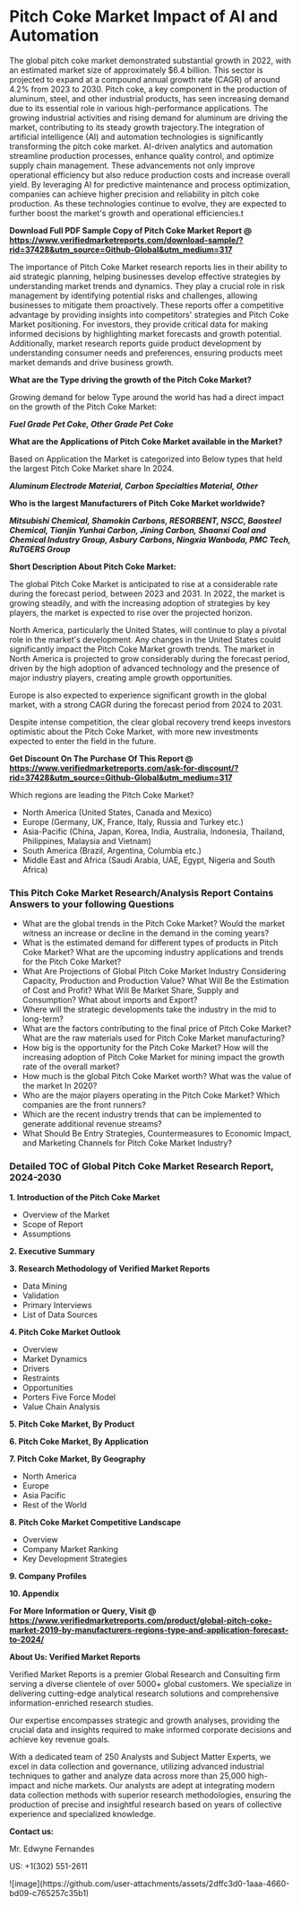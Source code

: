 <h1>Pitch Coke Market Impact of AI and Automation</h1>The global pitch coke market demonstrated substantial growth in 2022, with an estimated market size of approximately $6.4 billion. This sector is projected to expand at a compound annual growth rate (CAGR) of around 4.2% from 2023 to 2030. Pitch coke, a key component in the production of aluminum, steel, and other industrial products, has seen increasing demand due to its essential role in various high-performance applications. The growing industrial activities and rising demand for aluminum are driving the market, contributing to its steady growth trajectory.The integration of artificial intelligence (AI) and automation technologies is significantly transforming the pitch coke market. AI-driven analytics and automation streamline production processes, enhance quality control, and optimize supply chain management. These advancements not only improve operational efficiency but also reduce production costs and increase overall yield. By leveraging AI for predictive maintenance and process optimization, companies can achieve higher precision and reliability in pitch coke production. As these technologies continue to evolve, they are expected to further boost the market's growth and operational efficiencies.t</p><p id="" class=""><strong>Download Full PDF Sample Copy of Pitch Coke Market Report @ <a href="https://www.verifiedmarketreports.com/download-sample/?rid=37428&utm_source=Github-Global&utm_medium=317" target="_blank">https://www.verifiedmarketreports.com/download-sample/?rid=37428&utm_source=Github-Global&utm_medium=317</a></strong></p><p>The importance of&nbsp;Pitch Coke Market research reports lies in their ability to aid strategic planning, helping businesses develop effective strategies by understanding market trends and dynamics. They play a crucial role in risk management by identifying potential risks and challenges, allowing businesses to mitigate them proactively. These reports offer a competitive advantage by providing insights into competitors' strategies and Pitch Coke Market positioning. For investors, they provide critical data for making informed decisions by highlighting market forecasts and growth potential. Additionally, market research reports guide product development by understanding consumer needs and preferences, ensuring products meet market demands and drive business growth.</p><p><strong>What are the&nbsp;Type driving the growth of the Pitch Coke Market?</strong></p><p id="" class="">Growing demand for below Type around the world has had a direct impact on the growth of the Pitch Coke Market:</p><em><strong>Fuel Grade Pet Coke, Other Grade Pet Coke</strong></em></p><strong>What are the&nbsp;Applications&nbsp;of Pitch Coke Market available in the Market?</strong></p><p id="" class="">Based on Application the Market is categorized into Below types that held the largest Pitch Coke Market share In 2024.</p><em><strong>Aluminum Electrode Material, Carbon Specialties Material, Other</strong></em></p><strong>Who is the largest Manufacturers of Pitch Coke Market worldwide?</strong></p><p><em><strong>Mitsubishi Chemical, Shamokin Carbons, RESORBENT, NSCC, Baosteel Chemical, Tianjin Yunhai Carbon, Jining Carbon, Shaanxi Coal and Chemical Industry Group, Asbury Carbons, Ningxia Wanboda, PMC Tech, RuTGERS Group</strong></em></p><p id="" class=""><strong>Short Description About Pitch Coke Market:</strong></p><p>The global Pitch Coke Market is anticipated to rise at a considerable rate during the forecast period, between 2023 and 2031. In 2022, the market is growing steadily, and with the increasing adoption of strategies by key players, the market is expected to rise over the projected horizon.</p><p>North America, particularly the United States, will continue to play a pivotal role in the market's development. Any changes in the United States could significantly impact the Pitch Coke Market growth trends. The market in North America is projected to grow considerably during the forecast period, driven by the high adoption of advanced technology and the presence of major industry players, creating ample growth opportunities.</p><p>Europe is also expected to experience significant growth in the global market, with a strong CAGR during the forecast period from 2024 to 2031.</p><p>Despite intense competition, the clear global recovery trend keeps investors optimistic about the Pitch Coke Market, with more new investments expected to enter the field in the future.</p><p id="" class=""><strong>Get Discount On The Purchase Of This Report @ <a href="https://www.verifiedmarketreports.com/ask-for-discount/?rid=37428&utm_source=Github-Global&utm_medium=317" target="_blank">https://www.verifiedmarketreports.com/ask-for-discount/?rid=37428&utm_source=Github-Global&utm_medium=317</a></strong></p>Which regions are leading the Pitch Coke Market?</p><ul><li>North America (United States, Canada and Mexico)</li><li>Europe (Germany, UK, France, Italy, Russia and Turkey etc.)</li><li>Asia-Pacific (China, Japan, Korea, India, Australia, Indonesia, Thailand, Philippines, Malaysia and Vietnam)</li><li>South America (Brazil, Argentina, Columbia etc.)</li><li>Middle East and Africa (Saudi Arabia, UAE, Egypt, Nigeria and South Africa)</li></ul><h3 id="" class="">This Pitch Coke Market Research/Analysis Report Contains Answers to your following Questions</h3><ul><li>What are the global trends in the Pitch Coke Market? Would the market witness an increase or decline in the demand in the coming years?</li><li>What is the estimated demand for different types of products in Pitch Coke Market? What are the upcoming industry applications and trends for the Pitch Coke Market?</li><li>What Are Projections of Global Pitch Coke Market Industry Considering Capacity, Production and Production Value? What Will Be the Estimation of Cost and Profit? What Will Be Market Share, Supply and Consumption? What about imports and Export?</li><li>Where will the strategic developments take the industry in the mid to long-term?</li><li>What are the factors contributing to the final price of Pitch Coke Market? What are the raw materials used for Pitch Coke Market manufacturing?</li><li>How big is the opportunity for the Pitch Coke Market? How will the increasing adoption of Pitch Coke Market for mining impact the growth rate of the overall market?</li><li>How much is the global Pitch Coke Market worth? What was the value of the market In 2020?</li><li>Who are the major players operating in the Pitch Coke Market? Which companies are the front runners?</li><li>Which are the recent industry trends that can be implemented to generate additional revenue streams?</li><li>What Should Be Entry Strategies, Countermeasures to Economic Impact, and Marketing Channels for Pitch Coke Market Industry?</li></ul><h3 id="" class="">Detailed TOC of Global Pitch Coke Market Research Report, 2024-2030</h3><p id="" class=""><strong>1. Introduction of the Pitch Coke Market</strong></p><ul><li>Overview of the Market</li><li>Scope of Report</li><li>Assumptions</li></ul><p id="" class=""><strong>2. Executive Summary</strong></p><p id="" class=""><strong>3. Research Methodology of Verified Market Reports</strong></p><ul><li>Data Mining</li><li>Validation</li><li>Primary Interviews</li><li>List of Data Sources</li></ul><p id="" class=""><strong>4. Pitch Coke Market Outlook</strong></p><ul><li>Overview</li><li>Market Dynamics</li><li>Drivers</li><li>Restraints</li><li>Opportunities</li><li>Porters Five Force Model</li><li>Value Chain Analysis</li></ul><p id="" class=""><strong>5. Pitch Coke Market, By Product</strong></p><p id="" class=""><strong>6. Pitch Coke Market, By Application</strong></p><p id="" class=""><strong>7. Pitch Coke Market, By Geography</strong></p><ul><li>North America</li><li>Europe</li><li>Asia Pacific</li><li>Rest of the World</li></ul><p id="" class=""><strong>8. Pitch Coke Market Competitive Landscape</strong></p><ul><li>Overview</li><li>Company Market Ranking</li><li>Key Development Strategies</li></ul><p id="" class=""><strong>9. Company Profiles</strong></p><p id="" class=""><strong>10. Appendix</strong></p><p id="" class=""><strong>For More Information or Query, Visit @ <a href="https://www.verifiedmarketreports.com/product/global-pitch-coke-market-2019-by-manufacturers-regions-type-and-application-forecast-to-2024/" target="_blank">https://www.verifiedmarketreports.com/product/global-pitch-coke-market-2019-by-manufacturers-regions-type-and-application-forecast-to-2024/</a></strong></p><p id="" class=""><strong>About Us: Verified Market Reports</strong></p><p id="" class="">Verified Market Reports is a premier Global Research and Consulting firm serving a diverse clientele of over 5000+ global customers. We specialize in delivering cutting-edge analytical research solutions and comprehensive information-enriched research studies.</p><p id="" class="">Our expertise encompasses strategic and growth analyses, providing the crucial data and insights required to make informed corporate decisions and achieve key revenue goals.</p><p id="" class="">With a dedicated team of 250 Analysts and Subject Matter Experts, we excel in data collection and governance, utilizing advanced industrial techniques to gather and analyze data across more than 25,000 high-impact and niche markets. Our analysts are adept at integrating modern data collection methods with superior research methodologies, ensuring the production of precise and insightful research based on years of collective experience and specialized knowledge.</p><p id="" class=""><strong>Contact us:</strong></p><p id="" class="">Mr. Edwyne Fernandes</p><p id="" class="">US: +1(302) 551-2611</p>
![image](https://github.com/user-attachments/assets/2dffc3d0-1aaa-4660-bd09-c765257c35b1)
